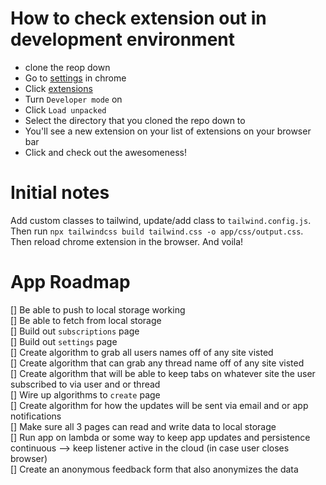 <h1>How to check extension out in development environment</h1>

- clone the reop down
- Go to [settings](chrome://settings/) in chrome
- Click [extensions](chrome://extensions/)
- Turn `Developer mode` on
- Click `Load unpacked`
- Select the directory that you cloned the repo down to
- You'll see a new extension on your list of extensions on your browser bar
- Click and check out the awesomeness!

<h1>Initial notes </h1>

Add custom classes to tailwind, update/add class to `tailwind.config.js`. Then run `npx tailwindcss build tailwind.css -o app/css/output.css`. Then reload chrome extension in the browser. And voila!

<h1> App Roadmap </h1>

[] Be able to push to local storage working
<br>
[] Be able to fetch from local storage
<br>
[] Build out `subscriptions` page
<br>
[] Build out `settings` page
<br>
[] Create algorithm to grab all users names off of any site visted
<br>
[] Create algorithm that can grab any thread name off of any site visted
<br>
[] Create algorithm that will be able to keep tabs on whatever site the user subscribed to via user and or thread
<br>
[] Wire up algorithms to `create` page
<br>
[] Create algorithm for how the updates will be sent via email and or app notifications
<br>
[] Make sure all 3 pages can read and write data to local storage
<br>
[] Run app on lambda or some way to keep app updates and persistence continuous --> keep listener active in the cloud (in case user closes browser)
<br>
[] Create an anonymous feedback form that also anonymizes the data
